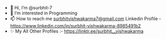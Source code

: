 - 👋 Hi, I’m @surbhit-7
- 👀 I’m interested in Programming
- 📫 How to reach me surbhitvishwakarma7@gmail.com
     Linkedin Profile - https://www.linkedin.com/in/surbhit-vishwakarma-8985491b2
- ✨ My All Other Profiles :- https://linktr.ee/surbhit__vishwakarma
                      
                      

<!---
surbhit-7/surbhit-7 is a ✨ special ✨ repository because its `README.md` (this file) appears on your GitHub profile.
You can click the Preview link to take a look at your changes.
--->
